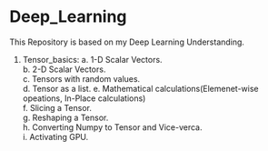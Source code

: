 # Deep_Learning
This Repository is based on my Deep Learning Understanding.  

1. Tensor_basics:
   a. 1-D Scalar Vectors.  
   b. 2-D Scalar Vectors.  
   c. Tensors with random values.  
   d. Tensor as a list. 
   e. Mathematical calculations(Elemenet-wise opeations, In-Place calculations)  
   f. Slicing a Tensor.  
   g. Reshaping a Tensor.  
   h. Converting Numpy to Tensor and Vice-verca.  
   i. Activating GPU.  
  
